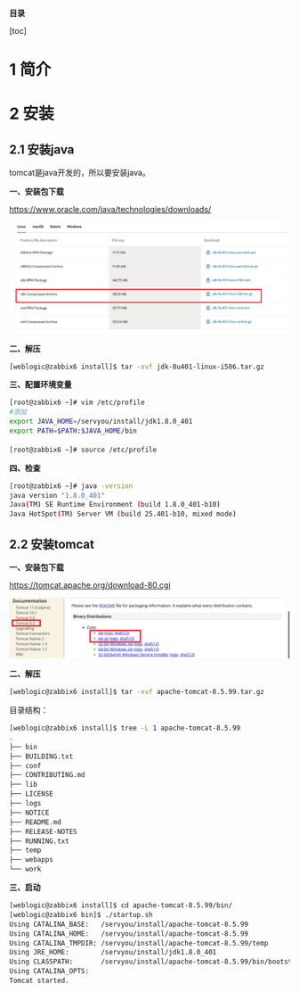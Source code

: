 **目录**

[toc]

# 1 简介

# 2 安装

## 2.1 安装java

tomcat是java开发的，所以要安装java。

**一、安装包下载**

https://www.oracle.com/java/technologies/downloads/

![alt text](image-1.png)

**二、解压**

```bash
[weblogic@zabbix6 install]$ tar -xvf jdk-8u401-linux-i586.tar.gz
```

**三、配置环境变量**

```bash
[root@zabbix6 ~]# vim /etc/profile
#添加
export JAVA_HOME=/servyou/install/jdk1.8.0_401
export PATH=$PATH:$JAVA_HOME/bin

[root@zabbix6 ~]# source /etc/profile
```

**四、检查**

```bash
[root@zabbix6 ~]# java -version
java version "1.8.0_401"
Java(TM) SE Runtime Environment (build 1.8.0_401-b10)
Java HotSpot(TM) Server VM (build 25.401-b10, mixed mode)
```

## 2.2 安装tomcat

**一、安装包下载**

https://tomcat.apache.org/download-80.cgi

![alt text](image.png)

**二、解压**

```bash
[weblogic@zabbix6 install]$ tar -xvf apache-tomcat-8.5.99.tar.gz
```

目录结构：

```bash
[weblogic@zabbix6 install]$ tree -L 1 apache-tomcat-8.5.99
.
├── bin
├── BUILDING.txt
├── conf
├── CONTRIBUTING.md
├── lib
├── LICENSE
├── logs
├── NOTICE
├── README.md
├── RELEASE-NOTES
├── RUNNING.txt
├── temp
├── webapps
└── work
```

**三、启动**

```bash
[weblogic@zabbix6 install]$ cd apache-tomcat-8.5.99/bin/
[weblogic@zabbix6 bin]$ ./startup.sh
Using CATALINA_BASE:   /servyou/install/apache-tomcat-8.5.99
Using CATALINA_HOME:   /servyou/install/apache-tomcat-8.5.99
Using CATALINA_TMPDIR: /servyou/install/apache-tomcat-8.5.99/temp
Using JRE_HOME:        /servyou/install/jdk1.8.0_401
Using CLASSPATH:       /servyou/install/apache-tomcat-8.5.99/bin/bootstrap.jar:/serv
Using CATALINA_OPTS:
Tomcat started.
```